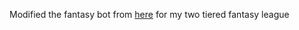 Modified the fantasy bot from [here](https://github.com/dtcarls/fantasy_football_chat_bot) for my two tiered fantasy league